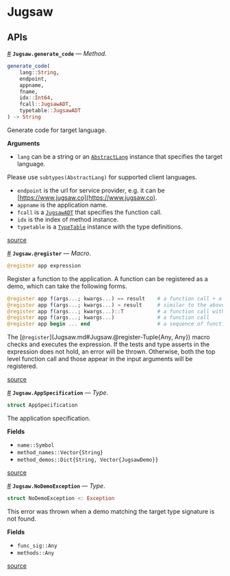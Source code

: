 


<a id='Jugsaw'></a>

<a id='Jugsaw-1'></a>

# Jugsaw


<a id='APIs'></a>

<a id='APIs-1'></a>

## APIs

<a id='Jugsaw.generate_code-Tuple{String, Any, Any, Any, Int64, JugsawADT, JugsawADT}' href='#Jugsaw.generate_code-Tuple{String, Any, Any, Any, Int64, JugsawADT, JugsawADT}'>#</a>
**`Jugsaw.generate_code`** &mdash; *Method*.



```julia
generate_code(
    lang::String,
    endpoint,
    appname,
    fname,
    idx::Int64,
    fcall::JugsawADT,
    typetable::JugsawADT
) -> String

```

Generate code for target language.

**Arguments**

  * `lang` can be a string or an [`AbstractLang`](@ref) instance that specifies the target language.

Please use `subtypes(AbstractLang)` for supported client languages.

  * `endpoint` is the url for service provider, e.g. it can be [https://www.jugsaw.co](https://www.jugsaw.co).
  * `appname` is the application name.
  * `fcall` is a [`JugsawADT`](JugsawIR.md#JugsawIR.JugsawADT) that specifies the function call.
  * `idx` is the index of method instance.
  * `typetable` is a [`TypeTable`](JugsawIR.md#JugsawIR.TypeTable) instance with the type definitions.


<a target='_blank' href='https://github.com/Jugsaw/Jugsaw.jl/blob/ee40ac585d7968616914b253073e6cf99adcaa64/src/jl/Jugsaw/src/clientcode.jl#L6' class='documenter-source'>source</a><br>

<a id='Jugsaw.@register-Tuple{Any, Any}' href='#Jugsaw.@register-Tuple{Any, Any}'>#</a>
**`Jugsaw.@register`** &mdash; *Macro*.



```julia
@register app expression
```

Register a function to the application. A function can be registered as a demo, which can take the following forms.

```julia
@register app f(args...; kwargs...) == result    # a function call + a test
@register app f(args...; kwargs...) ≈ result     # similar to the above
@register app f(args...; kwargs...)::T           # a function call with assertion of the return type
@register app f(args...; kwargs...)              # a function call
@register app begin ... end                      # a sequence of function
```

The [`@register`](Jugsaw.md#Jugsaw.@register-Tuple{Any, Any}) macro checks and executes the expression. If the tests and type asserts in the expression does not hold, an error will be thrown. Otherwise, both the top level function call and those appear in the input arguments will be registered.


<a target='_blank' href='https://github.com/Jugsaw/Jugsaw.jl/blob/ee40ac585d7968616914b253073e6cf99adcaa64/src/jl/Jugsaw/src/register.jl#L110-L126' class='documenter-source'>source</a><br>

<a id='Jugsaw.AppSpecification' href='#Jugsaw.AppSpecification'>#</a>
**`Jugsaw.AppSpecification`** &mdash; *Type*.



```julia
struct AppSpecification
```

The application specification.

**Fields**

  * `name::Symbol`
  * `method_names::Vector{String}`
  * `method_demos::Dict{String, Vector{JugsawDemo}}`


<a target='_blank' href='https://github.com/Jugsaw/Jugsaw.jl/blob/ee40ac585d7968616914b253073e6cf99adcaa64/src/jl/Jugsaw/src/register.jl#L1' class='documenter-source'>source</a><br>

<a id='Jugsaw.NoDemoException' href='#Jugsaw.NoDemoException'>#</a>
**`Jugsaw.NoDemoException`** &mdash; *Type*.



```julia
struct NoDemoException <: Exception
```

This error was thrown when a demo matching the target type signature is not found.

**Fields**

  * `func_sig::Any`
  * `methods::Any`


<a target='_blank' href='https://github.com/Jugsaw/Jugsaw.jl/blob/ee40ac585d7968616914b253073e6cf99adcaa64/src/jl/Jugsaw/src/errors.jl#L1' class='documenter-source'>source</a><br>

